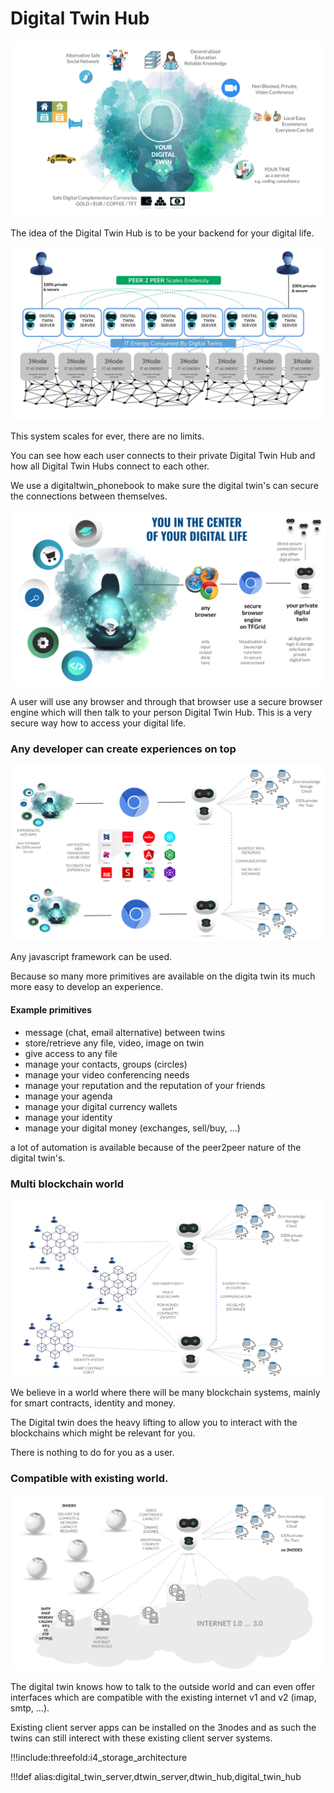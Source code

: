 # Digital Twin Hub


![](img/digitaltwin_experiences_.jpg) 


The idea of the Digital Twin Hub is to be your backend for your digital life.


![](img/digitaltwin_hub_scaleout_.jpg)

This system scales for ever, there are no limits.

You can see how each user connects to their private Digital Twin Hub and how all Digital Twin Hubs connect to each other.

We use a digitaltwin_phonebook to make sure the digital twin's can secure the connections between themselves.

![](img/digitaltwin_hub_browser_.jpg)

A user will use any browser and through that browser use a secure browser engine which will then talk to your person Digital Twin Hub. This is a very secure way how to access your digital life.

### Any developer can create experiences on top

![](img/digitaltwin_javascript_.jpg)

Any javascript framework can be used.

Because so many more primitives are available on the digita twin its much more easy to develop an experience.

#### Example primitives

- message (chat, email alternative) between twins
- store/retrieve any file, video, image on twin
- give access to any file
- manage your contacts, groups (circles)
- manage your video conferencing needs
- manage your reputation and the reputation of your friends
- manage your agenda
- manage your digital currency wallets
- manage your identity
- manage your digital money (exchanges, sell/buy, ...)

a lot of automation is available because of the peer2peer nature of the digital twin's.

### Multi blockchain world

![](img/digitaltwin_multi_blockchain_.jpg)

We believe in a world where there will be many blockchain systems, mainly for smart contracts, identity and money.

The Digital twin does the heavy lifting to allow you to interact with the blockchains which might be relevant for you.

There is nothing to do for you as a user.

### Compatible with existing world.

![](img/digitaltwin_legacy_world_.jpg)

The digital twin knows how to talk to the outside world and can even offer interfaces which are compatible with the existing internet v1 and v2 (imap, smtp, ...).

Existing client server apps can be installed on the 3nodes and as such the twins can still interect with these existing client server systems.

!!!include:threefold:i4_storage_architecture

!!!def alias:digital_twin_server,dtwin_server,dtwin_hub,digital_twin_hub
